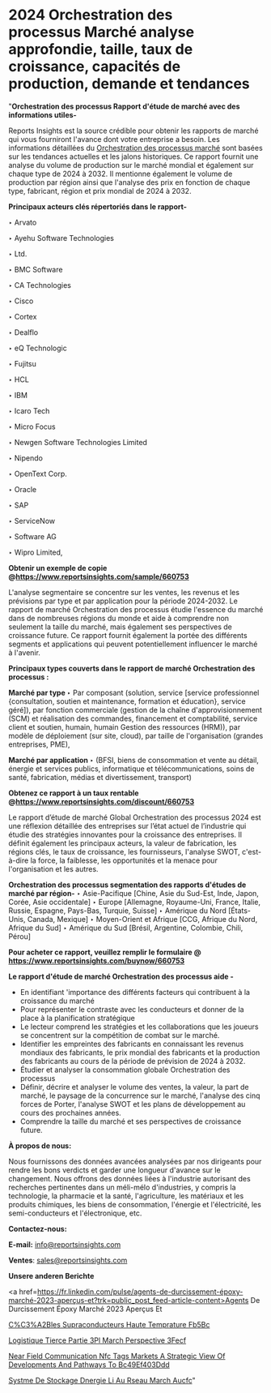 # 2024 Orchestration des processus Marché analyse approfondie, taille, taux de croissance, capacités de production, demande et tendances

"<strong>Orchestration des processus Rapport d'étude de marché avec des informations utiles-</strong>

Reports Insights est la source crédible pour obtenir les rapports de marché qui vous fourniront l'avance dont votre entreprise a besoin. Les informations détaillées du <a href=https://www.reportsinsights.com/sample/660753>Orchestration des processus marché</a> sont basées sur les tendances actuelles et les jalons historiques. Ce rapport fournit une analyse du volume de production sur le marché mondial et également sur chaque type de 2024 à 2032. Il mentionne également le volume de production par région ainsi que l'analyse des prix en fonction de chaque type, fabricant, région et prix mondial de 2024 à 2032.

<b>Principaux acteurs clés répertoriés dans le rapport-</b>

‣ Arvato

‣ Ayehu Software Technologies

‣ Ltd.

‣ BMC Software

‣ CA Technologies

‣ Cisco

‣ Cortex

‣ Dealflo

‣ eQ Technologic

‣ Fujitsu

‣ HCL

‣ IBM

‣ Icaro Tech

‣ Micro Focus

‣ Newgen Software Technologies Limited

‣ Nipendo

‣ OpenText Corp.

‣ Oracle

‣ SAP

‣ ServiceNow

‣ Software AG

‣ Wipro Limited,

<strong><b>Obtenir un exemple de copie @</b></strong><a href=https://www.reportsinsights.com/sample/660753><strong><b>https://www.reportsinsights.com/sample/660753</b></strong></a>

L'analyse segmentaire se concentre sur les ventes, les revenus et les prévisions par type et par application pour la période 2024-2032. Le rapport de marché Orchestration des processus étudie l'essence du marché dans de nombreuses régions du monde et aide à comprendre non seulement la taille du marché, mais également ses perspectives de croissance future. Ce rapport fournit également la portée des différents segments et applications qui peuvent potentiellement influencer le marché à l'avenir.

<strong>Principaux types couverts dans le rapport de marché Orchestration des processus :</strong>

<strong>Marché par type </strong>
‣ Par composant (solution, service [service professionnel {consultation, soutien et maintenance, formation et éducation}, service géré]), par fonction commerciale (gestion de la chaîne d'approvisionnement (SCM) et réalisation des commandes, financement et comptabilité, service client et soutien, humain, humain Gestion des ressources (HRM)), par modèle de déploiement (sur site, cloud), par taille de l'organisation (grandes entreprises, PME),

<strong>Marché par application </strong>
‣ (BFSI, biens de consommation et vente au détail, énergie et services publics, informatique et télécommunications, soins de santé, fabrication, médias et divertissement, transport)

<strong><b>Obtenez ce rapport à un taux rentable @</b></strong><a href=https://www.reportsinsights.com/discount/660753><strong><b>https://www.reportsinsights.com/discount/660753</b></strong></a>

Le rapport d’étude de marché Global Orchestration des processus 2024 est une réflexion détaillée des entreprises sur l’état actuel de l’industrie qui étudie des stratégies innovantes pour la croissance des entreprises. Il définit également les principaux acteurs, la valeur de fabrication, les régions clés, le taux de croissance, les fournisseurs, l'analyse SWOT, c'est-à-dire la force, la faiblesse, les opportunités et la menace pour l'organisation et les autres.

<strong>Orchestration des processus segmentation des rapports d'études de marché par région-</strong>
‣ Asie-Pacifique [Chine, Asie du Sud-Est, Inde, Japon, Corée, Asie occidentale]
‣ Europe [Allemagne, Royaume-Uni, France, Italie, Russie, Espagne, Pays-Bas, Turquie, Suisse]
‣ Amérique du Nord [États-Unis, Canada, Mexique]
‣ Moyen-Orient et Afrique [CCG, Afrique du Nord, Afrique du Sud]
‣ Amérique du Sud [Brésil, Argentine, Colombie, Chili, Pérou]

<strong>Pour acheter ce rapport, veuillez remplir le formulaire @   <a href=https://www.reportsinsights.com/buynow/660753>https://www.reportsinsights.com/buynow/660753</a></strong>

<strong>Le rapport d'étude de marché Orchestration des processus aide -</strong>
<ul>
  <li>En identifiant 'importance des différents facteurs qui contribuent à la croissance du marché</li>
  <li>Pour représenter le contraste avec les conducteurs et donner de la place à la planification stratégique</li>
  <li>Le lecteur comprend les stratégies et les collaborations que les joueurs se concentrent sur la compétition de combat sur le marché.</li>
  <li>Identifier les empreintes des fabricants en connaissant les revenus mondiaux des fabricants, le prix mondial des fabricants et la production des fabricants au cours de la période de prévision de 2024 à 2032.</li>
  <li>Étudier et analyser la consommation globale Orchestration des processus</li>
  <li>Définir, décrire et analyser le volume des ventes, la valeur, la part de marché, le paysage de la concurrence sur le marché, l'analyse des cinq forces de Porter, l'analyse SWOT et les plans de développement au cours des prochaines années.</li>
  <li>Comprendre la taille du marché et ses perspectives de croissance future.</li>
</ul>
<strong>À propos de nous:</strong>

Nous fournissons des données avancées analysées par nos dirigeants pour rendre les bons verdicts et garder une longueur d'avance sur le changement. Nous offrons des données liées à l'industrie autorisant des recherches pertinentes dans un méli-mélo d'industries, y compris la technologie, la pharmacie et la santé, l'agriculture, les matériaux et les produits chimiques, les biens de consommation, l'énergie et l'électricité, les semi-conducteurs et l'électronique, etc.

<strong>Contactez-nous:</strong>

<strong>E-mail:</strong> <a href=mailto:info@reportsinsights.com>info@reportsinsights.com</a>

<strong>Ventes</strong>: <a href=mailto:sales@reportsinsights.com>sales@reportsinsights.com</a>

<strong>Unsere anderen Berichte</strong>

<a href=https://fr.linkedin.com/pulse/agents-de-durcissement-époxy-marché-2023-aperçus-et?trk=public_post_feed-article-content>Agents De Durcissement Époxy Marché 2023 Aperçus Et</a>

<a href=https://www.linkedin.com/pulse/c%C3%A2bles-supraconducteurs-haute-temp%C3%A9rature-fb5bc/>C%C3%A2Bles Supraconducteurs Haute Temprature Fb5Bc</a>

<a href=https://www.linkedin.com/pulse/logistique-tierce-partie-3pl-march%C3%A9-perspective-3fecf/>Logistique Tierce Partie 3Pl March Perspective 3Fecf</a>

<a href=https://medium.com/@aaradhyashinde84758/near-field-communication-nfc-tags-markets-a-strategic-view-of-developments-and-pathways-to-bc49ef403ddd>Near Field Communication Nfc Tags Markets A Strategic View Of Developments And Pathways To Bc49Ef403Ddd</a>

<a href=https://www.linkedin.com/pulse/syst%C3%A8me-de-stockage-d%C3%A9nergie-li%C3%A9-au-r%C3%A9seau-march%C3%A9-aucfc/>Systme De Stockage Dnergie Li Au Rseau March Aucfc</a>"

